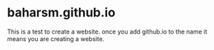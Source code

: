 # baharsm.github.io
This is a test to create a website. once you add github.io to the name it means you are creating a website. 
